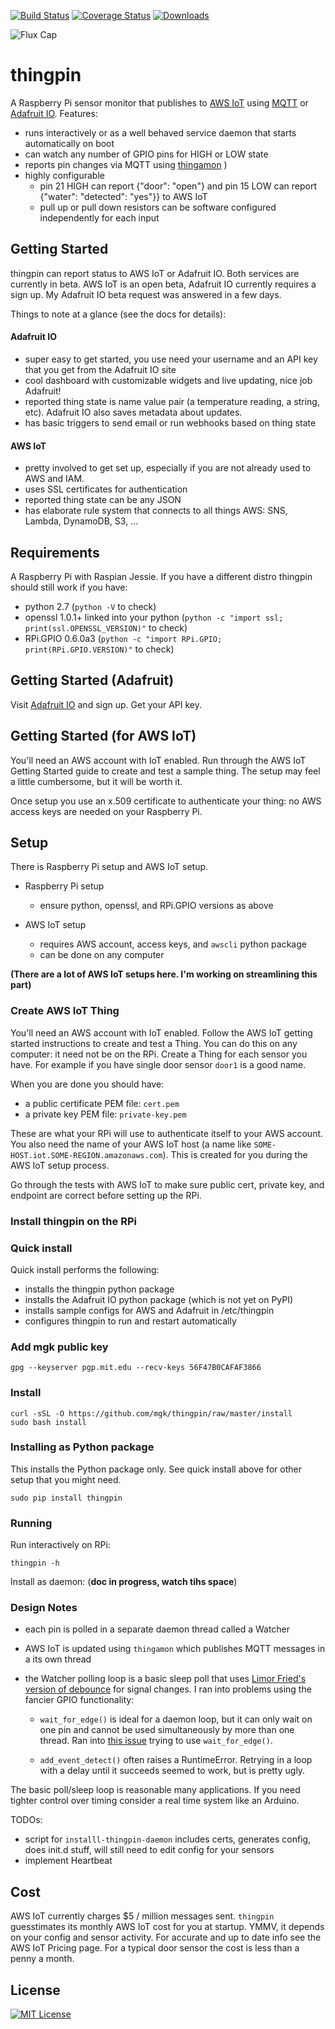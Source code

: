 [![Build Status](https://img.shields.io/travis/mgk/thingpin.svg)](https://travis-ci.org/mgk/thingpin)
[![Coverage Status](https://img.shields.io/coveralls/mgk/thingpin.svg)](https://coveralls.io/github/mgk/thingpin?branch=master)
[![Downloads](https://img.shields.io/pypi/dm/thingpin.svg)](https://pypi.python.org/pypi/thingpin)

![Flux Cap](https://img.shields.io/badge/flux%20capacitor-1.21%20GW-orange.svg)

# thingpin

A Raspberry Pi sensor monitor that publishes to [AWS IoT](https://aws.amazon.com/iot/) using [MQTT](http://mqtt.org/) or [Adafruit IO](https://io.adafruit.com/). Features:

 + runs interactively or as a well behaved service daemon that starts automatically on boot
 + can watch any number of GPIO pins for HIGH or LOW state
 + reports pin changes via MQTT using [thingamon](https://pypi.python.org/pypi/thingamon)
)
 + highly configurable
 	+ pin 21 HIGH can report {"door": "open"} and pin 15 LOW can report {"water": "detected": "yes"}} to AWS IoT
 	+ pull up or pull down resistors can be software configured independently for each input

## Getting Started

thingpin can report status to AWS IoT or Adafruit IO. Both services are currently in beta. AWS IoT is an open beta, Adafruit IO currently requires a sign up. My Adafruit IO beta request was answered in a few days.

Things to note at a glance (see the docs for details):

#### Adafruit IO

+ super easy to get started, you use need your username and an API key that
you get from the Adafruit IO site
+ cool dashboard with customizable widgets and live updating, nice job Adafruit!
+ reported thing state is name value pair (a temperature reading, a string, etc). Adafruit IO also saves metadata about updates.
+ has basic triggers to send email or run webhooks based on thing state


#### AWS IoT

+ pretty involved to get set up, especially if you are not already used to AWS and IAM.
+ uses SSL certificates for authentication
+ reported thing state can be any JSON
+ has elaborate rule system that connects to all things AWS: SNS, Lambda, DynamoDB, S3, ...


## Requirements

A Raspberry Pi with Raspian Jessie. If you have a different distro thingpin should still work if you have:

 - python 2.7 (`python -V` to check)
 - openssl 1.0.1+ linked into your python (`python -c "import ssl; print(ssl.OPENSSL_VERSION)"` to check)
 - RPi.GPIO 0.6.0a3 (`python -c "import RPi.GPIO; print(RPi.GPIO.VERSION)"` to check)

## Getting Started (Adafruit)

Visit [Adafruit IO](https://io.adafruit.com/) and sign up. Get your API key.

## Getting Started (for AWS IoT)

You'll need an AWS account with IoT enabled. Run through the AWS IoT Getting Started guide to create and test a sample thing. The setup may feel a little cumbersome, but it will be worth it.

Once setup you use an x.509 certificate to authenticate your thing: no AWS access keys are needed on your Raspberry Pi.

## Setup

There is Raspberry Pi setup and AWS IoT setup.

+ Raspberry Pi setup
	+ ensure python, openssl, and RPi.GPIO versions as above

 + AWS IoT setup
	+ requires AWS account, access keys, and `awscli` python package
	+ can be done on any computer

**(There are a lot of AWS IoT setups here. I'm working on streamlining this part)**

### Create AWS IoT Thing

You'll need an AWS account with IoT enabled. Follow the AWS IoT getting started instructions to create and test a Thing. You can do this on any computer: it need not be on the RPi. Create a Thing for each sensor you have. For example if you have single door sensor `door1` is a good name.

When you are done you should have:

 - a public certificate PEM file: `cert.pem`
 - a private key PEM file: `private-key.pem`

These are what your RPi will use to authenticate itself to your AWS account. You also need
the name of your AWS IoT host (a name like `SOME-HOST.iot.SOME-REGION.amazonaws.com`). This is created for you during the AWS IoT setup process.

Go through the tests with AWS IoT to make sure public cert, private key, and endpoint are correct before setting up the RPi.

### Install thingpin on the RPi

### Quick install

Quick install performs the following:

+ installs the thingpin python package
+ installs the Adafruit IO python package (which is not yet on PyPI)
+ installs sample configs for AWS and Adafruit in /etc/thingpin
+ configures thingpin to run and restart automatically

### Add mgk public key
```console
gpg --keyserver pgp.mit.edu --recv-keys 56F47B0CAFAF3866
```

### Install
```console
curl -sSL -O https://github.com/mgk/thingpin/raw/master/install
sudo bash install
```

### Installing as Python package
This installs the Python package only. See quick install above for other setup that you might need.

```console
sudo pip install thingpin
```

### Running

Run interactively on RPi:

```console
thingpin -h

```

Install as daemon: (**doc in progress, watch tihs space**)

### Design Notes

+ each pin is polled in a separate daemon thread called a Watcher

+ AWS IoT is updated using `thingamon` which publishes MQTT messages in a
  its own thread

+ the Watcher polling loop is a basic sleep poll that uses [Limor Fried's version of debounce](https://www.arduino.cc/en/Tutorial/Debounce) for signal changes. I ran into problems using the fancier GPIO functionality:

  - `wait_for_edge()` is ideal for a daemon loop, but it can only wait on one pin and cannot be used simultaneously by more than one thread. Ran into [this issue](http://sourceforge.net/p/raspberry-gpio-python/tickets/103/) trying to use `wait_for_edge()`.

  - `add_event_detect()` often raises a RuntimeError. Retrying in a loop with a delay until it succeeds seemed to work, but is pretty ugly.

The basic poll/sleep loop is reasonable many applications. If you need tighter control over timing consider a real time system like an Arduino.

TODOs:

 + script for `installl-thingpin-daemon` includes certs, generates config, does init.d stuff, will still need to edit config for your sensors
 + implement Heartbeat

## Cost

AWS IoT currently charges $5 / million messages sent. `thingpin` guesstimates its monthly AWS IoT cost for you at startup. YMMV, it depends on your config and sensor activity. For accurate and up to date info see the AWS IoT Pricing page. For a typical door sensor the cost is less than a penny a month.

## License
[![MIT License](http://img.shields.io/badge/license-MIT-blue.svg?style=flat)](LICENSE)
